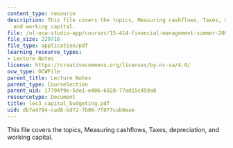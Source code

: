 ```yaml
---
content_type: resource
description: This file covers the topics, Measuring cashflows, Taxes, depreciation,
  and working capital.
file: /ol-ocw-studio-app/courses/15-414-financial-management-summer-2003/db7e4784cad8bd727b087f077cab0eae_lec3_capital_budgeting.pdf
file_size: 229716
file_type: application/pdf
learning_resource_types:
- Lecture Notes
license: https://creativecommons.org/licenses/by-nc-sa/4.0/
ocw_type: OCWFile
parent_title: Lecture Notes
parent_type: CourseSection
parent_uid: 17794f9e-5de1-e406-6928-77ad15c459a8
resourcetype: Document
title: lec3_capital_budgeting.pdf
uid: db7e4784-cad8-bd72-7b08-7f077cab0eae
---
```

This file covers the topics, Measuring cashflows, Taxes, depreciation, and working capital.